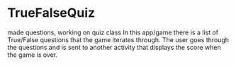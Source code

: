 # TrueFalseQuiz
made questions, working on quiz class
In this app/game there is a list of True/False questions that the game iterates through. The user goes through the questions and is sent to another activity that displays the score when the game is over.
